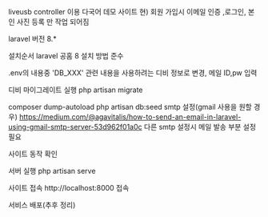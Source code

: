 liveusb
controller 이용 다국어 데모 사이트
현) 회원 가입시 이메일 인증 ,로그인, 본인 사진 등록 만 작업 되어짐

laravel 버전
8.*

설치순서
laravel 공홈 8 설치 방법 준수

.env의 내용중 'DB_XXX' 관련 내용을 사용하려는 디비 정보로 변경, 메일 ID,pw 입력


디비 마이그레이트 실행
php artisan migrate


composer dump-autoload
php artisan db:seed
smtp 설정(gmail 사용을 원할 경우)
https://medium.com/@agavitalis/how-to-send-an-email-in-laravel-using-gmail-smtp-server-53d962f01a0c
다른 smtp 설정시 메일 발송 부분 설정 필요

사이트 동작 확인

서버 실행
php artisan serve

사이트 접속
http://localhost:8000 접속


서비스 배포(추후 정리)
